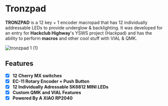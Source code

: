 # **Tronzpad**
**TRONZPAD** is a 12 key + 1 encoder macropad that has 12 individually addressable LEDs to provide underglow & backlighting.
It was developed for an entry for **Hackclub Highway**'s YSWS project (Hackpad) and has the ability to perform **macros** and other
cool stuff with VIAL & QMK.


![tronzpad 1 (1)](https://github.com/user-attachments/assets/6a4746cd-92b8-45e1-8ab6-4d9c48a2bef1)

## Features
   - [x] **12 Cherry MX switches**  
   - [x] **EC-11 Rotary Encoder + Push Button**  
   - [x] **12 Individually Adressable SK6812 MINI LEDs**  
   - [x] **Custom QMK and VIAL Features**  
   - [x] **Powered By A XIAO RP2040**
